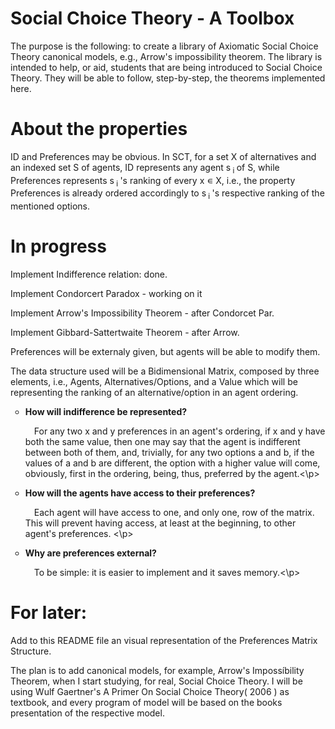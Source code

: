 # Social Choice Theory - A Toolbox

The purpose is the following: to create a library of Axiomatic Social Choice Theory canonical models, e.g., Arrow's impossibility theorem. The library is intended to help, or aid, students that are being introduced to Social Choice Theory.
They will be able to follow, step-by-step, the theorems implemented here.

# About the properties

ID and Preferences may be obvious. In SCT, for a set X of alternatives and an indexed set S of agents, ID represents any agent s<sub> i </sub> of S, while Preferences represents s<sub> i </sub>'s ranking of every x <span>&#8714;</span> X, i.e., the property Preferences is already ordered accordingly to s<sub> i </sub>'s respective ranking of the mentioned options.

# In progress

Implement Indifference relation: done.

Implement Condorcert Paradox - working on it

Implement Arrow's Impossibility Theorem - after Condorcet Par.

Implement Gibbard-Sattertwaite Theorem - after Arrow.

Preferences will be externaly given, but agents will be able to modify them.

The data structure used will be a Bidimensional Matrix, composed by three elements, i.e., Agents, Alternatives/Options, and a Value which will be representing the ranking of an alternative/option in an agent ordering.

<ul type="circle">
  
<p><li><strong>How will indifference be represented?</strong></li>

&emsp;For any two x and y preferences in an agent's ordering, if x and y have both the same value, then one may say that the agent is indifferent between both of them, and, trivially, for any two options a and b, if the values of a and b are different, the option with a higher value will come, obviously, first in the ordering, being, thus, preferred by the agent.<\p>

<p><li><strong>How will the agents have access to their preferences?</strong></li>

&emsp;Each agent will have access to one, and only one, row of the matrix. This will prevent having access, at least at the beginning, to other agent's preferences. <\p>

<p><li><strong>Why are preferences external?</strong></li>
 
&emsp;To be simple: it is easier to implement and it saves memory.<\p>

</ul>

# For later:

Add to this README file an visual representation of the Preferences Matrix Structure.

The plan is to add canonical models, for example, Arrow's Impossíbility Theorem, when I start studying, for real, Social Choice Theory. I will be using Wulf Gaertner's A Primer On Social Choice Theory( 2006 ) as textbook, and every program of model will be based on the books presentation of the respective model.
